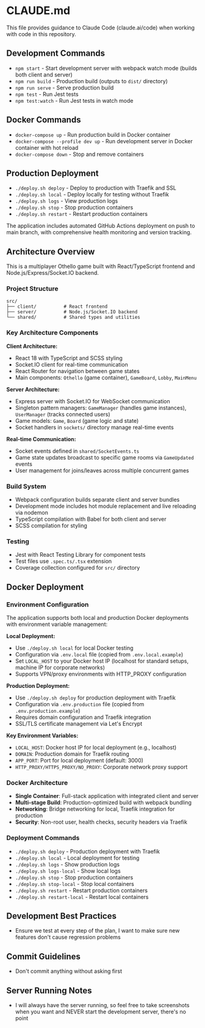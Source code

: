 # CLAUDE.md

This file provides guidance to Claude Code (claude.ai/code) when working with code in this repository.

## Development Commands

- `npm start` - Start development server with webpack watch mode (builds both client and server)
- `npm run build` - Production build (outputs to `dist/` directory)
- `npm run serve` - Serve production build
- `npm test` - Run Jest tests
- `npm test:watch` - Run Jest tests in watch mode

## Docker Commands

- `docker-compose up` - Run production build in Docker container
- `docker-compose --profile dev up` - Run development server in Docker container with hot reload
- `docker-compose down` - Stop and remove containers

## Production Deployment

- `./deploy.sh deploy` - Deploy to production with Traefik and SSL
- `./deploy.sh local` - Deploy locally for testing without Traefik
- `./deploy.sh logs` - View production logs
- `./deploy.sh stop` - Stop production containers
- `./deploy.sh restart` - Restart production containers

The application includes automated GitHub Actions deployment on push to main branch, with comprehensive health monitoring and version tracking.

## Architecture Overview

This is a multiplayer Othello game built with React/TypeScript frontend and Node.js/Express/Socket.IO backend.

### Project Structure
```
src/
├── client/          # React frontend
├── server/          # Node.js/Socket.IO backend  
└── shared/          # Shared types and utilities
```

### Key Architecture Components

**Client Architecture:**
- React 18 with TypeScript and SCSS styling
- Socket.IO client for real-time communication
- React Router for navigation between game states
- Main components: `Othello` (game container), `GameBoard`, `Lobby`, `MainMenu`

**Server Architecture:**
- Express server with Socket.IO for WebSocket communication
- Singleton pattern managers: `GameManager` (handles game instances), `UserManager` (tracks connected users)
- Game models: `Game`, `Board` (game logic and state)
- Socket handlers in `sockets/` directory manage real-time events

**Real-time Communication:**
- Socket events defined in `shared/SocketEvents.ts`
- Game state updates broadcast to specific game rooms via `GameUpdated` events
- User management for joins/leaves across multiple concurrent games

### Build System
- Webpack configuration builds separate client and server bundles
- Development mode includes hot module replacement and live reloading via nodemon
- TypeScript compilation with Babel for both client and server
- SCSS compilation for styling

### Testing
- Jest with React Testing Library for component tests
- Test files use `.spec.ts/.tsx` extension
- Coverage collection configured for `src/` directory

## Docker Deployment

### Environment Configuration
The application supports both local and production Docker deployments with environment variable management:

**Local Deployment:**
- Use `./deploy.sh local` for local Docker testing
- Configuration via `.env.local` file (copied from `.env.local.example`)
- Set `LOCAL_HOST` to your Docker host IP (localhost for standard setups, machine IP for corporate networks)
- Supports VPN/proxy environments with HTTP_PROXY configuration

**Production Deployment:**
- Use `./deploy.sh deploy` for production deployment with Traefik
- Configuration via `.env.production` file (copied from `.env.production.example`)
- Requires domain configuration and Traefik integration
- SSL/TLS certificate management via Let's Encrypt

**Key Environment Variables:**
- `LOCAL_HOST`: Docker host IP for local deployment (e.g., localhost)
- `DOMAIN`: Production domain for Traefik routing
- `APP_PORT`: Port for local deployment (default: 3000)
- `HTTP_PROXY/HTTPS_PROXY/NO_PROXY`: Corporate network proxy support

### Docker Architecture
- **Single Container**: Full-stack application with integrated client and server
- **Multi-stage Build**: Production-optimized build with webpack bundling
- **Networking**: Bridge networking for local, Traefik integration for production
- **Security**: Non-root user, health checks, security headers via Traefik

### Deployment Commands
- `./deploy.sh deploy` - Production deployment with Traefik
- `./deploy.sh local` - Local deployment for testing
- `./deploy.sh logs` - Show production logs
- `./deploy.sh logs-local` - Show local logs
- `./deploy.sh stop` - Stop production containers
- `./deploy.sh stop-local` - Stop local containers
- `./deploy.sh restart` - Restart production containers
- `./deploy.sh restart-local` - Restart local containers

## Development Best Practices

- Ensure we test at every step of the plan, I want to make sure new features don't cause regression problems

## Commit Guidelines

- Don't commit anything without asking first

## Server Running Notes

- I will always have the server running, so feel free to take screenshots when you want and NEVER start the development server, there's no point